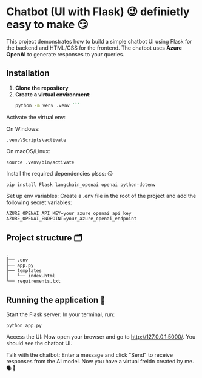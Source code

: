 # Chatbot (UI with Flask) 😉 definietly easy to make 😏


This project demonstrates how to build a simple chatbot UI using Flask for the backend and HTML/CSS for the frontend. The chatbot uses **Azure OpenAI** to generate responses to your queries.


## Installation

1. **Clone the repository** 
2. **Create a virtual environment**:
   ```bash
   python -m venv .venv ```
Activate the virtual env:

On Windows:
```
.venv\Scripts\activate 
```
On macOS/Linux:
```
source .venv/bin/activate
```
Install the required dependencies plsss: 😏

```
pip install Flask langchain_openai openai python-dotenv
```
Set up env variables: Create a .env file in the root of the project and add the following secret variables:

```
AZURE_OPENAI_API_KEY=your_azure_openai_api_key
AZURE_OPENAI_ENDPOINT=your_azure_openai_endpoint
```

## Project structure 🗂️
```
.
├── .env                    
├── app.py                   
├── templates
│   └── index.html           
└── requirements.txt         
```
## Running the application 🚀
Start the Flask server: In your terminal, run:

```
python app.py
```
Access the UI: Now open your browser and go to http://127.0.0.1:5000/. You should see the chatbot UI.

Talk with the chatbot: Enter a message and click "Send" to receive responses from the AI model. Now you have a virtual freidn created by me. 🗣️🤖 